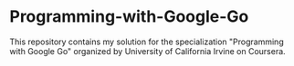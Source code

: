 # Programming-with-Google-Go

This repository contains my solution for the specialization "Programming with Google Go" organized by University of California Irvine on Coursera. 
